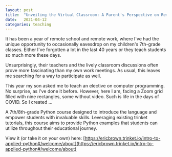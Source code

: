 ```yaml
---
layout: post
title:  "Unveiling the Virtual Classroom: A Parent's Perspective on Remote Learning and Teaching Python to 7th/8th Graders"
date:   2021-04-12
categories: teaching
---
```

It has been a year of remote school and remote work, where I've had the unique opportunity to occasionally eavesdrop on my children's 7th-grade classes. Either I've forgotten a lot in the last 40 years or they teach students so much more these days. 

Unsurprisingly, their teachers and the lively classroom discussions often prove more fascinating than my own work meetings. As usual, this leaves me searching for a way to participate as well.

This year my son asked me to teach an elective on computer programming. No surprise, as I've done it before. However, here I am, facing a Zoom grid filled with nine rectangles, some without video. Such is life in the days of COVID. So I created ...

A 7th/8th-grade Python course designed to introduce the language and empower students with invaluable skills. Leveraging existing trinket tutorials, this course aims to provide Python examples that students can utilize throughout their educational journey.

View it (or take it on your own) here: [https://ericbrown.trinket.io/intro-to-applied-python#/welcome/about](https://ericbrown.trinket.io/intro-to-applied-python#/welcome/about)
